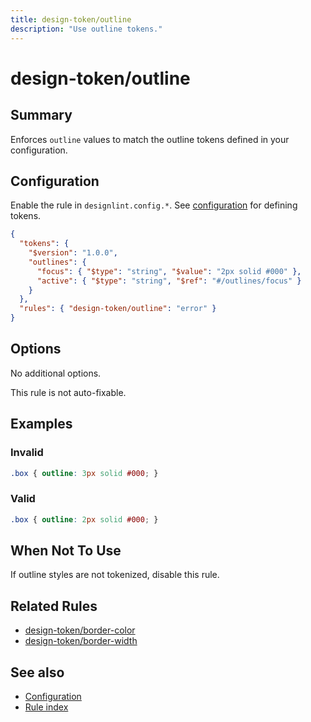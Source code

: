 ```yaml
---
title: design-token/outline
description: "Use outline tokens."
---
```


# design-token/outline

## Summary
Enforces `outline` values to match the outline tokens defined in your configuration.

## Configuration
Enable the rule in `designlint.config.*`. See [configuration](../../configuration.md) for defining tokens.

```json
{
  "tokens": {
    "$version": "1.0.0",
    "outlines": {
      "focus": { "$type": "string", "$value": "2px solid #000" },
      "active": { "$type": "string", "$ref": "#/outlines/focus" }
    }
  },
  "rules": { "design-token/outline": "error" }
}
```

## Options
No additional options.

This rule is not auto-fixable.

## Examples

### Invalid

```css
.box { outline: 3px solid #000; }
```

### Valid

```css
.box { outline: 2px solid #000; }
```

## When Not To Use
If outline styles are not tokenized, disable this rule.

## Related Rules
- [design-token/border-color](./border-color.md)
- [design-token/border-width](./border-width.md)

## See also
- [Configuration](../../configuration.md)
- [Rule index](../index.md)
